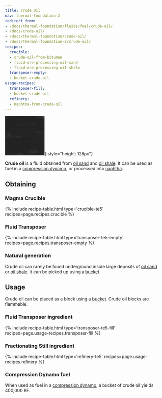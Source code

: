 ```yaml
---
title: Crude Oil
nav: thermal-foundation-2
redirect_from:
- /docs/thermal-foundation/fluids/fuel/crude-oil/
- /docs/crude-oil/
- /docs/thermal-foundation/crude-oil/
- /docs/thermal-foundation-2/crude-oil/
recipes:
  crucible:
  - crude-oil-from-bitumen
  - fluid-ore-processing-oil-sand
  - fluid-ore-processing-oil-shale
  transposer-empty:
  - bucket-crude-oil
usage-recipes:
  transposer-fill:
  - bucket-crude-oil
  refinery:
  - naphtha-from-crude-oil
---
```


![Crude oil](/assets/images/thermal-foundation-2/crude-oil.gif){:style="height: 128px"}


**Crude oil** is a fluid obtained from [oil sand](/docs/1.12/thermal-foundation-2/oil-sand/) and [oil
shale](/docs/1.12/thermal-foundation-2/oil-shale/). It can be used as fuel in a [compression
dynamo](/docs/1.12/thermal-expansion-5/compression-dynamo/), or processed into [naphtha](/docs/1.12/thermal-foundation-2/naphtha/).


Obtaining
---------

### Magma Crucible
{% include recipe-table.html type='crucible-te5' recipes=page.recipes.crucible %}

### Fluid Transposer
{% include recipe-table.html type='transposer-te5-empty' recipes=page.recipes.transposer-empty %}

### Natural generation
Crude oil can rarely be found underground inside large deposits of [oil
sand](/docs/1.12/thermal-foundation-2/oil-sand/) or [oil shale](/docs/1.12/thermal-foundation-2/oil-shale/). It can be picked up
using a [bucket](https://minecraft.gamepedia.com/Bucket).


Usage
-----

Crude oil can be placed as a block using a
[bucket](https://minecraft.gamepedia.com/Bucket). Crude oil blocks are
flammable.

### Fluid Transposer ingredient
{% include recipe-table.html type='transposer-te5-fill' recipes=page.usage-recipes.transposer-fill %}

### Fractionating Still ingredient
{% include recipe-table.html type='refinery-te5' recipes=page.usage-recipes.refinery %}

### Compression Dynamo fuel
When used as fuel in a [compression dynamo](/docs/1.12/thermal-expansion-5/compression-dynamo/), a bucket
of crude oil yields 400,000 RF.
